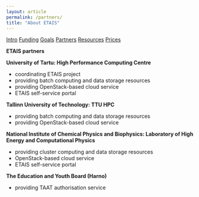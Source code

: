 ```yaml
---
layout: article
permalink: /partners/
title: "About ETAIS"
---
```

<a href="../about/" class="btn-info"> Intro</a>
<a href="../funding/" class="btn-info"> Funding</a>
<a href="../goals/" class="btn-info"> Goals</a>
<a href="../partners/" class="btn-success"> Partners</a>
<a href="/resources/" class="btn-info"> Resources</a>
<a href="../prices/" class="btn-info"> Prices</a>

**ETAIS partners**

**University of Tartu: High Performance Computing Centre**

- coordinating ETAIS project  
- providing batch computing and data storage resources  
- providing OpenStack-based cloud service
- ETAIS self-service portal

**Tallinn University of Technology: TTU HPC**

- providing batch computing and data storage resources
- providing OpenStack-based cloud service 

**National Institute of Chemical Physics and Biophysics: Laboratory of High Energy and Computational Physics**

- providing cluster computing and data storage resources
- OpenStack-based cloud service
- ETAIS self-service portal

**The Education and Youth Board (Harno)**

- providing TAAT authorisation service  
